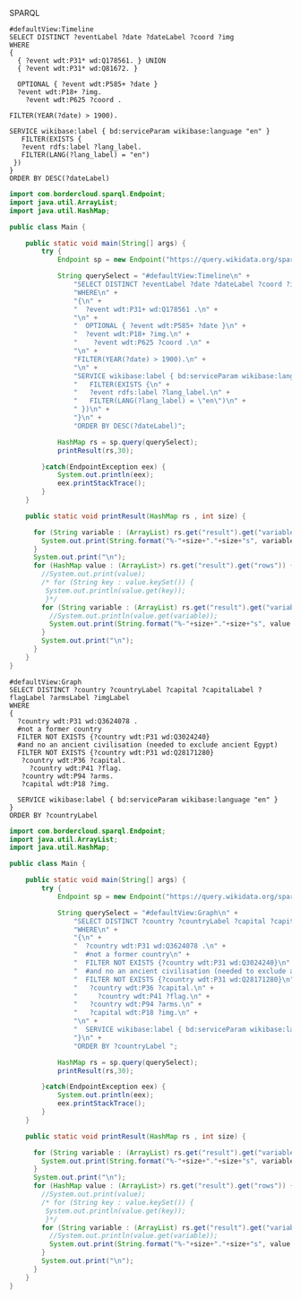 SPARQL

```sparql
#defaultView:Timeline
SELECT DISTINCT ?eventLabel ?date ?dateLabel ?coord ?img
WHERE
{
  { ?event wdt:P31* wd:Q178561. } UNION
  { ?event wdt:P31* wd:Q81672. }

  OPTIONAL { ?event wdt:P585+ ?date }
  ?event wdt:P18+ ?img.
    ?event wdt:P625 ?coord .

FILTER(YEAR(?date) > 1900).

SERVICE wikibase:label { bd:serviceParam wikibase:language "en" }
   FILTER(EXISTS {
   ?event rdfs:label ?lang_label.
   FILTER(LANG(?lang_label) = "en")
 })
}
ORDER BY DESC(?dateLabel)
```

```java
import com.bordercloud.sparql.Endpoint;
import java.util.ArrayList;
import java.util.HashMap;

public class Main {

    public static void main(String[] args) {
        try {
            Endpoint sp = new Endpoint("https://query.wikidata.org/sparql", false);

            String querySelect = "#defaultView:Timeline\n" +
                "SELECT DISTINCT ?eventLabel ?date ?dateLabel ?coord ?img\n" +
                "WHERE\n" +
                "{\n" +
                "  ?event wdt:P31+ wd:Q178561 .\n" +
                "\n" +
                "  OPTIONAL { ?event wdt:P585+ ?date }\n" +
                "  ?event wdt:P18+ ?img.\n" +
                "    ?event wdt:P625 ?coord .\n" +
                "\n" +
                "FILTER(YEAR(?date) > 1900).\n" +
                "\n" +
                "SERVICE wikibase:label { bd:serviceParam wikibase:language \"en\" }\n" +
                "   FILTER(EXISTS {\n" +
                "   ?event rdfs:label ?lang_label.\n" +
                "   FILTER(LANG(?lang_label) = \"en\")\n" +
                " })\n" +
                "}\n" +
                "ORDER BY DESC(?dateLabel)";

            HashMap rs = sp.query(querySelect);
            printResult(rs,30);

        }catch(EndpointException eex) {
            System.out.println(eex);
            eex.printStackTrace();
        }
    }

    public static void printResult(HashMap rs , int size) {

      for (String variable : (ArrayList) rs.get("result").get("variables")) {
        System.out.print(String.format("%-"+size+"."+size+"s", variable ) + " | ");
      }
      System.out.print("\n");
      for (HashMap value : (ArrayList>) rs.get("result").get("rows")) {
        //System.out.print(value);
        /* for (String key : value.keySet()) {
         System.out.println(value.get(key));
         }*/
        for (String variable : (ArrayList) rs.get("result").get("variables")) {
          //System.out.println(value.get(variable));
          System.out.print(String.format("%-"+size+"."+size+"s", value.get(variable)) + " | ");
        }
        System.out.print("\n");
      }
    }
}
```

```sparql
#defaultView:Graph
SELECT DISTINCT ?country ?countryLabel ?capital ?capitalLabel ?flagLabel ?armsLabel ?imgLabel
WHERE
{
  ?country wdt:P31 wd:Q3624078 .
  #not a former country
  FILTER NOT EXISTS {?country wdt:P31 wd:Q3024240}
  #and no an ancient civilisation (needed to exclude ancient Egypt)
  FILTER NOT EXISTS {?country wdt:P31 wd:Q28171280}
   ?country wdt:P36 ?capital.
     ?country wdt:P41 ?flag.
   ?country wdt:P94 ?arms.
   ?capital wdt:P18 ?img.

  SERVICE wikibase:label { bd:serviceParam wikibase:language "en" }
}
ORDER BY ?countryLabel 
```

```java
import com.bordercloud.sparql.Endpoint;
import java.util.ArrayList;
import java.util.HashMap;

public class Main {

    public static void main(String[] args) {
        try {
            Endpoint sp = new Endpoint("https://query.wikidata.org/sparql", false);

            String querySelect = "#defaultView:Graph\n" +
                "SELECT DISTINCT ?country ?countryLabel ?capital ?capitalLabel ?flagLabel ?armsLabel ?imgLabel\n" +
                "WHERE\n" +
                "{\n" +
                "  ?country wdt:P31 wd:Q3624078 .\n" +
                "  #not a former country\n" +
                "  FILTER NOT EXISTS {?country wdt:P31 wd:Q3024240}\n" +
                "  #and no an ancient civilisation (needed to exclude ancient Egypt)\n" +
                "  FILTER NOT EXISTS {?country wdt:P31 wd:Q28171280}\n" +
                "   ?country wdt:P36 ?capital.\n" +
                "     ?country wdt:P41 ?flag.\n" +
                "   ?country wdt:P94 ?arms.\n" +
                "   ?capital wdt:P18 ?img.\n" +
                "\n" +
                "  SERVICE wikibase:label { bd:serviceParam wikibase:language \"en\" }\n" +
                "}\n" +
                "ORDER BY ?countryLabel ";

            HashMap rs = sp.query(querySelect);
            printResult(rs,30);

        }catch(EndpointException eex) {
            System.out.println(eex);
            eex.printStackTrace();
        }
    }

    public static void printResult(HashMap rs , int size) {

      for (String variable : (ArrayList) rs.get("result").get("variables")) {
        System.out.print(String.format("%-"+size+"."+size+"s", variable ) + " | ");
      }
      System.out.print("\n");
      for (HashMap value : (ArrayList>) rs.get("result").get("rows")) {
        //System.out.print(value);
        /* for (String key : value.keySet()) {
         System.out.println(value.get(key));
         }*/
        for (String variable : (ArrayList) rs.get("result").get("variables")) {
          //System.out.println(value.get(variable));
          System.out.print(String.format("%-"+size+"."+size+"s", value.get(variable)) + " | ");
        }
        System.out.print("\n");
      }
    }
}
```

<!--
# Rampant Sphinges
Papyrus font
Spectres/Sand dunes of the Sphinges

Hello professor, could you comment on my project idea? It is an educational, labyrinthine board game for adults and young adults. Let's call it 'Rampant Sphinges'. The main idea is scraping Wikipedia and minimal parsing to generate adult-level questions about various fields.

An adventurer/archaeologists on a camelback got lost in the Valley of the Dead in Egypt, which is maze-like with many divergent paths. Having five HP (four limbs and the main body), the adventurer must flee from the sand dunes (desert hills). The camel may walk one tile, or prance through two tiles. As such, the user has a slight freedom to pick the subject they liked, but they do not know the actual question. A sphinx pops up and blocks the way. Akin to legends, the sphinx ask the player to answer questions to let him go. Once the question is revealed, it cannot be cancelled. If the player answers incorrectly, the sphinx will eat one limb and he will lose one health.

At the start, the players choose three subjects which is available as a WikiProject. The scraper will download relevant articles parsed by XPath. This means, each question is generated on the fly. Titles will be coloured in three ways, each representing one of the three subjects. The order is randomised.
Question types include : 
1. Complete the sentence. Each question of this type is generated from one paragraph. They take advantage of the fact that hyperlinked words are more important than those that are not. They appear in two foms. In the first form, some letters will be given, or else it would be too difficult to guess: let's say the word is 'palimpsest', p________t. In the second form, an anagram will be provided instead.
2. Map pinning. The target could be a historic event, birthplace of a celebrity, or a heritage site. for instance Where did the Battle of a Hastings take place? (I will use WebKit to hold Google Maps API stuff and JavaScript)

Bridge tiles are more challenging, as the adventurer has to confront the crocodile god Sobek, who is mad at the protagonists for looting artefacts.

To introduce more RNG, quicksand (25%) and breaking bridges (50%) has a chance of instantly losing one life and has no questions. They may appear adjacently and hence unavoidable. The adventurer should choose the safest path. Some tiles the adventurer may pick up ankhs, to lower the chance of falling in quicksand and falling bridges, scarabs to skip a question, and dead bushes to make the camel prance three tiles. The ankh,  scarab, and dead bushes will be consumed (breaks, vanishes, digested) after use.

I wonder if I can add more question types to the game. Perhaps something fun like 'draw the border between England and Scotland' (the problem is these are not general questions but geography questions) and 'rearrange symbols to form IPAs of a difficult English word' (given a usage frequency database).

I am planning to implement it using Python and SDL. Is there anything that I should be aware of, like shortcuts / pitfalls? Thank you!
-->
